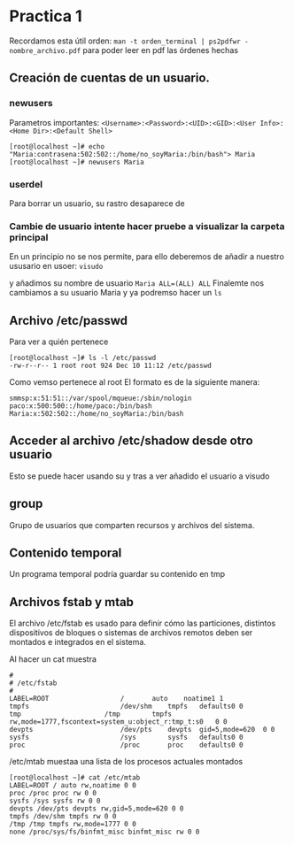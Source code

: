 # Practica 1  

Recordamos esta útil orden:  ` man -t orden_terminal | ps2pdfwr - nombre_archivo.pdf ` para poder leer en pdf las órdenes hechas
## Creación de cuentas de un usuario. 

### newusers  

Parametros importantes: 
`<Username>:<Password>:<UID>:<GID>:<User Info>:<Home Dir>:<Default Shell> `
```
[root@localhost ~]# echo "Maria:contrasena:502:502::/home/no_soyMaria:/bin/bash"> Maria
[root@localhost ~]# newusers Maria 
```

### userdel  
Para borrar un usuario, su rastro desaparece de 

### Cambie de usuario intente hacer pruebe a visualizar la carpeta principal  

En un principio no se nos permite, para ello deberemos de añadir a nuestro ususario en usoer: 
`visudo` 

y añadimos su nombre de usuario `Maria ALL=(ALL) ALL` 
Finalemte nos cambiamos a su usuario Maria y ya podremso hacer un `ls`

## Archivo /etc/passwd  
Para ver a quién pertenece
```
[root@localhost ~]# ls -l /etc/passwd
-rw-r--r-- 1 root root 924 Dec 10 11:12 /etc/passwd

```
Como vemso pertenece al root 
El formato es de la siguiente manera: 
```
smmsp:x:51:51::/var/spool/mqueue:/sbin/nologin
paco:x:500:500::/home/paco:/bin/bash
Maria:x:502:502::/home/no_soyMaria:/bin/bash
```

## Acceder al archivo /etc/shadow desde otro usuario   
Esto se puede hacer usando su y tras a ver añadido el usuario a visudo



## group   
Grupo de usuarios que comparten recursos y archivos del sistema. 

## Contenido temporal  
Un programa temporal podría guardar su contenido en tmp


## Archivos fstab y mtab

El archivo /etc/fstab es usado para definir cómo las particiones, distintos dispositivos de bloques o sistemas de archivos remotos deben ser montados e integrados en el sistema. 

Al hacer un cat muestra   
```
#
# /etc/fstab
#
LABEL=ROOT					/		auto	noatime1 1
tmpfs						/dev/shm	tmpfs	defaults0 0
tmp						/tmp		tmpfs	rw,mode=1777,fscontext=system_u:object_r:tmp_t:s0	0 0
devpts						/dev/pts	devpts	gid=5,mode=620	0 0
sysfs						/sys		sysfs	defaults0 0
proc						/proc		proc	defaults0 0

```

/etc/mtab muestaa una lista de los procesos actuales montados  
```
[root@localhost ~]# cat /etc/mtab  
LABEL=ROOT / auto rw,noatime 0 0
proc /proc proc rw 0 0
sysfs /sys sysfs rw 0 0
devpts /dev/pts devpts rw,gid=5,mode=620 0 0
tmpfs /dev/shm tmpfs rw 0 0
/tmp /tmp tmpfs rw,mode=1777 0 0
none /proc/sys/fs/binfmt_misc binfmt_misc rw 0 0

```






